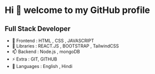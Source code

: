 # Hi 👋 welcome to my GitHub profile
## Full Stack Developer
      
- 🔭 Frontend : HTML , CSS , JAVASCRIPT 
- 🌱 Libraries : REACT.JS , BOOTSTRAP , TailwindCSS
- 📫 Backend : Node.js , mongoDB
- ⚡  Extra : GIT, GITHUB
- 💬 Languages : English , Hindi
